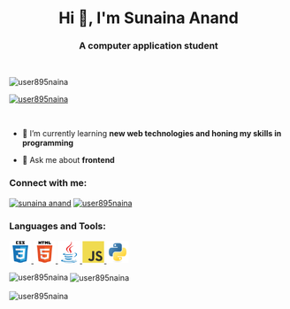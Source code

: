 <h1 align="center">Hi 👋, I'm Sunaina Anand</h1>
<h3 align="center">A computer application student</h3>
<img align="center" width="400" src="https://img.freepik.com/premium-photo/computer-circuit-with-blue-yellow-background_863013-26922.jpg?w=1380" alt="">

<p align="left"> <img src="https://komarev.com/ghpvc/?username=user895naina&label=Profile%20views&color=0e75b6&style=flat" alt="user895naina" /> </p>

<p align="left"> <a href="https://github.com/ryo-ma/github-profile-trophy"><img src="https://github-profile-trophy.vercel.app/?username=user895naina" alt="user895naina" /></a> </p>

<p align="left"> <a href="https://twitter.com/" target="blank"><img src="https://img.shields.io/twitter/follow/?logo=twitter&style=for-the-badge" alt="" /></a> </p>

- 🌱 I’m currently learning **new web technologies and honing my skills in programming**

- 💬 Ask me about **frontend**

<h3 align="left">Connect with me:</h3>
<p align="left">
<a href="https://linkedin.com/in/sunaina anand" target="blank"><img align="center" src="https://raw.githubusercontent.com/rahuldkjain/github-profile-readme-generator/master/src/images/icons/Social/linked-in-alt.svg" alt="sunaina anand" height="30" width="40" /></a>
<a href="https://instagram.com/user895naina" target="blank"><img align="center" src="https://raw.githubusercontent.com/rahuldkjain/github-profile-readme-generator/master/src/images/icons/Social/instagram.svg" alt="user895naina" height="30" width="40" /></a>
</p>

<h3 align="left">Languages and Tools:</h3>
<p align="left"> <a href="https://www.w3schools.com/css/" target="_blank" rel="noreferrer"> <img src="https://raw.githubusercontent.com/devicons/devicon/master/icons/css3/css3-original-wordmark.svg" alt="css3" width="40" height="40"/> </a> <a href="https://www.w3.org/html/" target="_blank" rel="noreferrer"> <img src="https://raw.githubusercontent.com/devicons/devicon/master/icons/html5/html5-original-wordmark.svg" alt="html5" width="40" height="40"/> </a> <a href="https://www.java.com" target="_blank" rel="noreferrer"> <img src="https://raw.githubusercontent.com/devicons/devicon/master/icons/java/java-original.svg" alt="java" width="40" height="40"/> </a> <a href="https://developer.mozilla.org/en-US/docs/Web/JavaScript" target="_blank" rel="noreferrer"> <img src="https://raw.githubusercontent.com/devicons/devicon/master/icons/javascript/javascript-original.svg" alt="javascript" width="40" height="40"/> </a> <a href="https://www.python.org" target="_blank" rel="noreferrer"> <img src="https://raw.githubusercontent.com/devicons/devicon/master/icons/python/python-original.svg" alt="python" width="40" height="40"/> </a> </p>

<p><img align="left" src="https://github-readme-stats.vercel.app/api/top-langs?username=user895naina&show_icons=true&locale=en&layout=compact" alt="user895naina" /></p>

<p>&nbsp;<img align="center" src="https://github-readme-stats.vercel.app/api?username=user895naina&show_icons=true&locale=en" alt="user895naina" /></p>

<p><img align="center" src="https://github-readme-streak-stats.herokuapp.com/?user=user895naina&" alt="user895naina" /></p>


<!---
user895naina/user895naina is a ✨ special ✨ repository because its `README.md` (this file) appears on your GitHub profile.
You can click the Preview link to take a look at your changes.
--->
